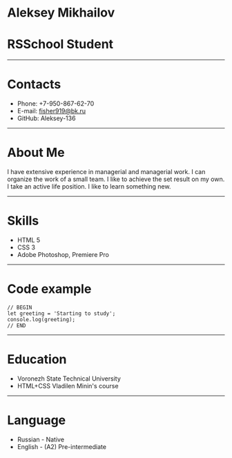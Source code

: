 # Aleksey Mikhailov
# RSSchool Student
****
# Contacts
* Phone: +7-950-867-62-70
* E-mail: fisher919@bk.ru
* GitHub: Aleksey-136
****
# About Me
I have extensive experience in managerial and managerial work. I can organize the work of a small team. I like to achieve the set result on my own.
I take an active life position. I like to learn something new.
****
# Skills
* HTML 5
* CSS 3
* Adobe Photoshop, Premiere Pro
****
# Code example
```
// BEGIN 
let greeting = 'Starting to study';
console.log(greeting);
// END
```
****
# Education
* Voronezh State Technical University
* HTML+CSS Vladilen Minin's course
****
# Language
* Russian - Native
* English - (A2) Pre-intermediate
